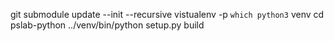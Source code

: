 git submodule update --init --recursive
vistualenv -p `which python3` venv
cd pslab-python
../venv/bin/python setup.py build
